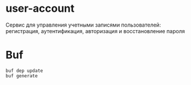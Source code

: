 # user-account
Сервис для управления учетными записями пользователей: регистрация, аутентификация, авторизация и восстановление пароля

# Buf
```
buf dep update
buf generate
```